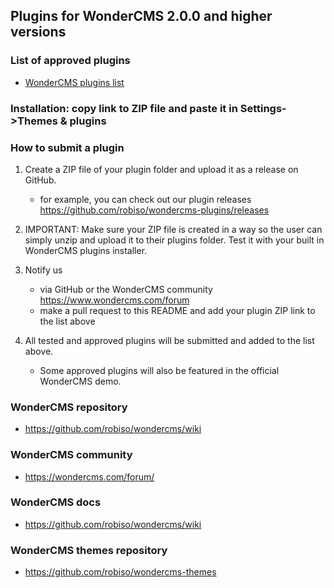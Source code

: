 ## Plugins for WonderCMS 2.0.0 and higher versions

### List of approved plugins
- [WonderCMS plugins list](https://wondercms.com/plugins)

### Installation: copy link to ZIP file and paste it in Settings->Themes & plugins
 
### How to submit a plugin
1. Create a ZIP file of your plugin folder and upload it as a release on GitHub.
   - for example, you can check out our plugin releases https://github.com/robiso/wondercms-plugins/releases
   
2. IMPORTANT: Make sure your ZIP file is created in a way so the user can simply unzip and upload it to their plugins folder. Test it with your built in WonderCMS plugins installer.

3. Notify us
   - via GitHub or the WonderCMS community https://www.wondercms.com/forum
   - make a pull request to this README and add your plugin ZIP link to the list above

4. All tested and approved plugins will be submitted and added to the list above.
   - Some approved plugins will also be featured in the official WonderCMS demo.

### WonderCMS repository
- https://github.com/robiso/wondercms/wiki

### WonderCMS community
- https://wondercms.com/forum/

### WonderCMS docs
- https://github.com/robiso/wondercms/wiki

### WonderCMS themes repository
- https://github.com/robiso/wondercms-themes
